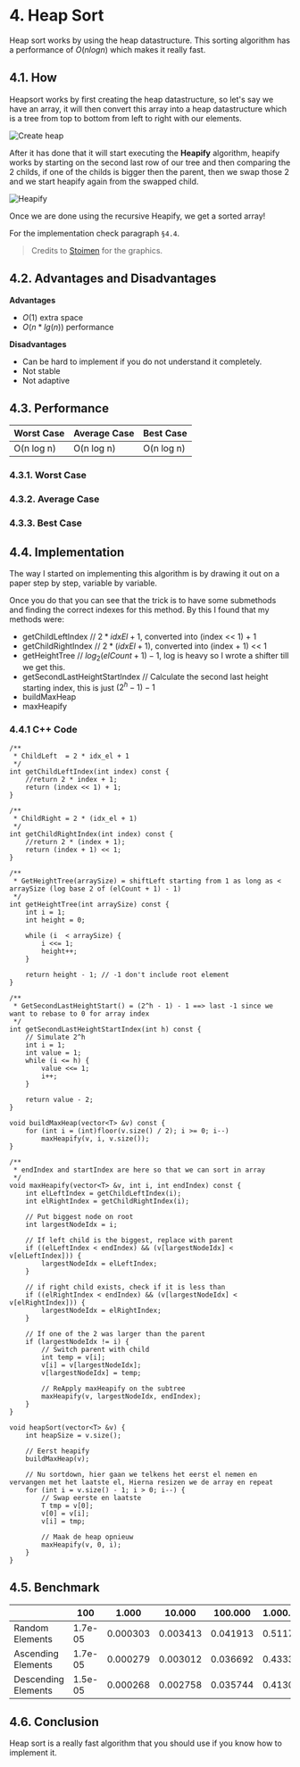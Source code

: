 # 4. Heap Sort
Heap sort works by using the heap datastructure. This sorting algorithm has a performance of $O(n log n)$ which makes it really fast.

## 4.1. How
Heapsort works by first creating the heap datastructure, so let's say we have an array, it will then convert this array into a heap datastructure which is a tree from top to bottom from left to right with our elements.

![Create heap](https://lh5.googleusercontent.com/-wp-2aMUMsrE/VQWAFt2BzbI/AAAAAAAAKi8/aMj6P33prus/s0/4.-Heap-as-an-Array.png "4.-Heap-as-an-Array.png")

After it has done that it will start executing the **Heapify** algorithm, heapify works by starting on the second last row of our tree and then comparing the 2 childs, if one of the childs is bigger then the parent, then we swap those 2 and we start heapify again from the swapped child.

![Heapify](https://lh3.googleusercontent.com/6aVdQdTb974bnWxY8IAYzDyzUvYw3RycJQ7ZjTEhpFc=s0 "6.-Heapify-Part-1.png")

Once we are done using the recursive Heapify, we get a sorted array!

For the implementation check paragraph `§4.4`.

> Credits to [Stoimen](http://www.stoimen.com/blog/2012/08/07/computer-algorithms-heap-and-heapsort-data-structure/) for the graphics.

## 4.2. Advantages and Disadvantages

**Advantages**
- $O(1)$ extra space
- $O(n*lg(n))$ performance

**Disadvantages**
- Can be hard to implement if you do not understand it completely.
- Not stable
- Not adaptive

## 4.3. Performance
|Worst Case|Average Case|Best Case|
|-|-|-|
|O(n log n)|O(n log n)|O(n log n)|

### 4.3.1. Worst Case

### 4.3.2. Average Case

### 4.3.3. Best Case

## 4.4. Implementation
The way I started on implementing this algorithm is by drawing it out on a paper step by step, variable by variable.

Once you do that you can see that the trick is to have some submethods and finding the correct indexes for this method. By this I found that my methods were:
- getChildLeftIndex // $2 * idxEl + 1$, converted into (index << 1) + 1
- getChildRightIndex // $2 * (idxEl + 1)$, converted into (index + 1) << 1
- getHeightTree // $log_2 (elCount + 1) - 1$, log is heavy so I wrote a shifter till we get this.
- getSecondLastHeightStartIndex // Calculate the second last height starting index, this is just $(2^h - 1) - 1$
- buildMaxHeap
- maxHeapify

### 4.4.1 C++ Code

    /**
     * ChildLeft  = 2 * idx_el + 1
     */
    int getChildLeftIndex(int index) const {
        //return 2 * index + 1;
        return (index << 1) + 1;
    }
    
    /**
     * ChildRight = 2 * (idx_el + 1)
     */
    int getChildRightIndex(int index) const {
        //return 2 * (index + 1);
        return (index + 1) << 1;
    }
    
    /**
     * GetHeightTree(arraySize) = shiftLeft starting from 1 as long as < arraySize (log base 2 of (elCount + 1) - 1)
     */
    int getHeightTree(int arraySize) const {
        int i = 1;
        int height = 0;
        
        while (i  < arraySize) {
            i <<= 1;
            height++;
        }
        
        return height - 1; // -1 don't include root element
    }
    
    /**
     * GetSecondLastHeightStart() = (2^h - 1) - 1 ==> last -1 since we want to rebase to 0 for array index
     */
    int getSecondLastHeightStartIndex(int h) const {
        // Simulate 2^h
        int i = 1;
        int value = 1;
        while (i <= h) {
            value <<= 1;
            i++;
        }
        
        return value - 2;
    }
    
    void buildMaxHeap(vector<T> &v) const {
        for (int i = (int)floor(v.size() / 2); i >= 0; i--)
            maxHeapify(v, i, v.size());
    }
    
    /**
     * endIndex and startIndex are here so that we can sort in array
     */
    void maxHeapify(vector<T> &v, int i, int endIndex) const {
        int elLeftIndex = getChildLeftIndex(i);
        int elRightIndex = getChildRightIndex(i);
            
        // Put biggest node on root
        int largestNodeIdx = i;
            
        // If left child is the biggest, replace with parent
        if ((elLeftIndex < endIndex) && (v[largestNodeIdx] < v[elLeftIndex])) {
            largestNodeIdx = elLeftIndex;
        }
            
        // if right child exists, check if it is less than
        if ((elRightIndex < endIndex) && (v[largestNodeIdx] < v[elRightIndex])) {
            largestNodeIdx = elRightIndex;
        }
            
        // If one of the 2 was larger than the parent
        if (largestNodeIdx != i) {
            // Switch parent with child
            int temp = v[i];
            v[i] = v[largestNodeIdx];
            v[largestNodeIdx] = temp;
                
            // ReApply maxHeapify on the subtree
            maxHeapify(v, largestNodeIdx, endIndex);
        }
    }
    
    void heapSort(vector<T> &v) {
        int heapSize = v.size();
    
        // Eerst heapify
        buildMaxHeap(v);
        
        // Nu sortdown, hier gaan we telkens het eerst el nemen en vervangen met het laatste el, Hierna resizen we de array en repeat
        for (int i = v.size() - 1; i > 0; i--) {
            // Swap eerste en laatste
            T tmp = v[0];
            v[0] = v[i];
            v[i] = tmp;
            
            // Maak de heap opnieuw
            maxHeapify(v, 0, i);
        }
    }

## 4.5. Benchmark
|&nbsp;| 100 | 1.000 | 10.000 | 100.000 | 1.000.000
|-|-|-|-|-|-|
|Random Elements|1.7e-05|0.000303|0.003413|0.041913|0.511796
|Ascending Elements|1.7e-05|0.000279|0.003012|0.036692|0.433318
|Descending Elements|1.5e-05|0.000268|0.002758|0.035744|0.413004

## 4.6. Conclusion
Heap sort is a really fast algorithm that you should use if you know how to implement it.